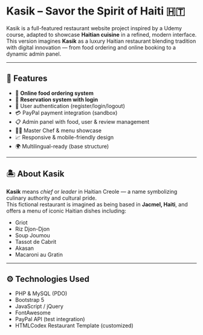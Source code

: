 # Kasik – Savor the Spirit of Haiti 🇭🇹

Kasik is a full-featured restaurant website project inspired by a Udemy course, adapted to showcase **Haitian cuisine** in a refined, modern interface. This version imagines **Kasik** as a luxury Haitian restaurant blending tradition with digital innovation — from food ordering and online booking to a dynamic admin panel.

---

## 🧾 Features

- 🛒 **Online food ordering system**
- 📅 **Reservation system with login**
- 🔐 User authentication (register/login/logout)
- 💳 PayPal payment integration (sandbox)
- 📋 Admin panel with food, user & review management
- 🧑‍🍳 Master Chef & menu showcase
- 📈 Responsive & mobile-friendly design
- 🌍 Multilingual-ready (base structure)

---

## 🏝️ About Kasik

**Kasik** means *chief* or *leader* in Haitian Creole — a name symbolizing culinary authority and cultural pride.  
This fictional restaurant is imagined as being based in **Jacmel, Haiti**, and offers a menu of iconic Haitian dishes including:

- Griot
- Riz Djon-Djon
- Soup Joumou
- Tassot de Cabrit
- Akasan
- Macaroni au Gratin

---

## ⚙️ Technologies Used

- PHP & MySQL (PDO)
- Bootstrap 5
- JavaScript / jQuery
- FontAwesome
- PayPal API (test integration)
- HTMLCodex Restaurant Template (customized)
